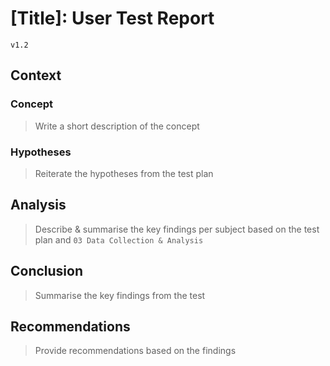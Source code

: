 # [Title]: User Test Report

`v1.2`

## Context

### Concept

> Write a short description of the concept

### Hypotheses

> Reiterate the hypotheses from the test plan

## Analysis

> Describe & summarise the key findings per subject based on the test plan and `03 Data Collection & Analysis`

## Conclusion

> Summarise the key findings from the test

## Recommendations

> Provide recommendations based on the findings
